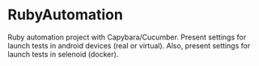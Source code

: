 # RubyAutomation
Ruby automation project with Capybara/Cucumber.
Present settings for launch tests in android devices (real or virtual). 
Also, present settings for launch tests in selenoid (docker).

